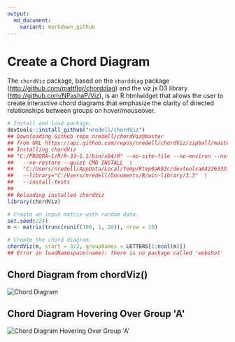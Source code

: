 ```yaml
---
output:
  md_document:
    variant: markdown_github
---
```




# Create a Chord Diagram

The `chordViz` package, based on the `chorddiag` package (http://github.com/mattflor/chorddiag) and
the viz.js D3 library (http://github.com/NPashaP/Viz), is an R htmlwidget that allows the user to create
interactive chord diagrams that emphasize the clarity of directed relationships
between groups on hover/mouseover.


```r
# Install and load package.
devtools::install_github("nredell/chordViz")
## Downloading GitHub repo nredell/chordViz@master
## from URL https://api.github.com/repos/nredell/chordViz/zipball/master
## Installing chordViz
## "C:/PROGRA~1/R/R-33~1.1/bin/x64/R" --no-site-file --no-environ --no-save  \
##   --no-restore --quiet CMD INSTALL  \
##   "C:/Users/nredell/AppData/Local/Temp/Rtmp0aK82c/devtoolsa042263331a/nredell-chordViz-5c1006a"  \
##   --library="C:/Users/nredell/Documents/R/win-library/3.3"  \
##   --install-tests
## 
## Reloading installed chordViz
library(chordViz)

# Create an input matrix with random data.
set.seed(224)
m <- matrix(trunc(runif(100, 1, 20)), nrow = 10)

# Create the chord diagram.
chordViz(m, start = 3/2, groupNames = LETTERS[1:ncol(m)])
## Error in loadNamespace(name): there is no package called 'webshot'
```

## Chord Diagram from chordViz()

![Chord Diagram](images/chordViz_1.png)

## Chord Diagram Hovering Over Group 'A'

![Chord Diagram Hovering Over Group 'A'](images/chordViz_2.png)
